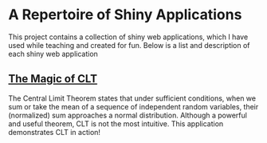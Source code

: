 # A Repertoire of Shiny Applications

This project contains a collection of shiny web applications, which I have used while teaching and created for fun. Below is a list and description of each shiny web application

## [The Magic of CLT](https://swhui.shinyapps.io/CLT-Magic/)

The Central Limit Theorem states that under sufficient conditions, when we sum or take the mean of a sequence of independent random variables, their (normalized) sum approaches a normal distribution. Although a powerful and useful theorem, CLT is not the most intuitive. This application demonstrates CLT in action!

